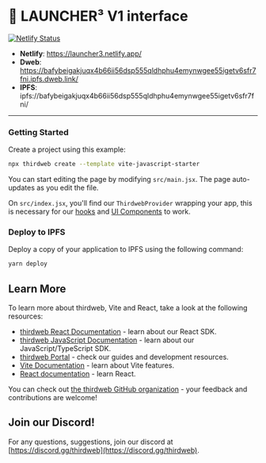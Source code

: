 # 🚀 LAUNCHER³ V1 interface

[![Netlify Status](https://api.netlify.com/api/v1/badges/774b796e-e122-4f5c-a37a-e55664f48328/deploy-status)](https://app.netlify.com/sites/launcher3/deploys)

- **Netlify**: https://launcher3.netlify.app/
- **Dweb**: https://bafybeigakjuqx4b66ii56dsp555qldhphu4emynwgee55igetv6sfr7fni.ipfs.dweb.link/
- **IPFS**: ipfs://bafybeigakjuqx4b66ii56dsp555qldhphu4emynwgee55igetv6sfr7fni/

---
### Getting Started

Create a project using this example:

```bash
npx thirdweb create --template vite-javascript-starter
```

You can start editing the page by modifying `src/main.jsx`. The page auto-updates as you edit the file.

On `src/index.jsx`, you'll find our `ThirdwebProvider` wrapping your app,
this is necessary for our [hooks](https://portal.thirdweb.com/react) and
[UI Components](https://portal.thirdweb.com/ui-components) to work.

### Deploy to IPFS

Deploy a copy of your application to IPFS using the following command:

```bash
yarn deploy
```

## Learn More

To learn more about thirdweb, Vite and React, take a look at the following resources:

- [thirdweb React Documentation](https://docs.thirdweb.com/react) - learn about our React SDK.
- [thirdweb JavaScript Documentation](https://docs.thirdweb.com/react) - learn about our JavaScript/TypeScript SDK.
- [thirdweb Portal](https://docs.thirdweb.com/react) - check our guides and development resources.
- [Vite Documentation](https://vitejs.dev/guide/) - learn about Vite features.
- [React documentation](https://reactjs.org/) - learn React.

You can check out [the thirdweb GitHub organization](https://github.com/thirdweb-dev) - your feedback and contributions are welcome!

## Join our Discord!

For any questions, suggestions, join our discord at [https://discord.gg/thirdweb](https://discord.gg/thirdweb).

